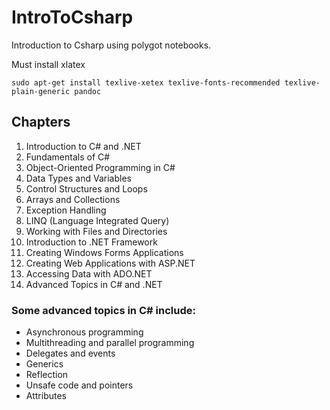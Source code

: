 # IntroToCsharp
Introduction to Csharp using polygot notebooks.


Must install xlatex
```
sudo apt-get install texlive-xetex texlive-fonts-recommended texlive-plain-generic pandoc
```

## Chapters

1. Introduction to C# and .NET
2. Fundamentals of C#
3. Object-Oriented Programming in C#
4. Data Types and Variables
5. Control Structures and Loops
6. Arrays and Collections
7. Exception Handling
8. LINQ (Language Integrated Query)
9. Working with Files and Directories
10. Introduction to .NET Framework
11. Creating Windows Forms Applications
12. Creating Web Applications with ASP.NET
13. Accessing Data with ADO.NET
14. Advanced Topics in C# and .NET

###  Some advanced topics in C# include:

* Asynchronous programming
* Multithreading and parallel programming
* Delegates and events
* Generics
* Reflection
* Unsafe code and pointers
* Attributes
